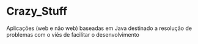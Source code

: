 # Crazy_Stuff
Aplicações (web e não web) baseadas em Java destinado a resolução de problemas com o viés de facilitar o desenvolvimento
